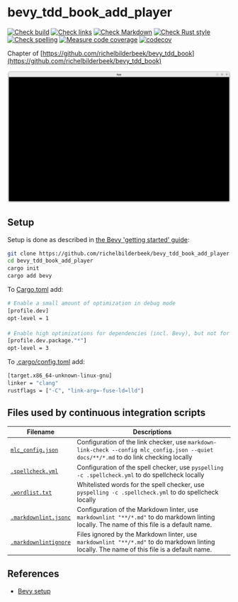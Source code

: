 # bevy_tdd_book_add_player

[![Check build](https://github.com/richelbilderbeek/bevy_tdd_book_add_player/actions/workflows/check_build.yaml/badge.svg?branch=master)](https://github.com/richelbilderbeek/bevy_tdd_book_add_player/actions/workflows/check_build.yaml)
[![Check links](https://github.com/richelbilderbeek/bevy_tdd_book_add_player/actions/workflows/check_links.yaml/badge.svg?branch=master)](https://github.com/richelbilderbeek/bevy_tdd_book_add_player/actions/workflows/check_links.yaml)
[![Check Markdown](https://github.com/richelbilderbeek/bevy_tdd_book_add_player/actions/workflows/check_markdown.yaml/badge.svg?branch=master)](https://github.com/richelbilderbeek/bevy_tdd_book_add_player/actions/workflows/check_markdown.yaml)
[![Check Rust style](https://github.com/richelbilderbeek/bevy_tdd_book_add_player/actions/workflows/check_rust_style.yaml/badge.svg?branch=master)](https://github.com/richelbilderbeek/bevy_tdd_book_add_player/actions/workflows/check_rust_style.yaml)
[![Check spelling](https://github.com/richelbilderbeek/bevy_tdd_book_add_player/actions/workflows/check_spelling.yaml/badge.svg?branch=master)](https://github.com/richelbilderbeek/bevy_tdd_book_add_player/actions/workflows/check_spelling.yaml)
[![Measure code coverage](https://github.com/richelbilderbeek/bevy_tdd_book_add_player/actions/workflows/measure_codecov.yaml/badge.svg?branch=master)](https://github.com/richelbilderbeek/bevy_tdd_book_add_player/actions/workflows/measure_codecov.yaml)
[![codecov](https://codecov.io/gh/richelbilderbeek/bevy_tdd_book_add_player/graph/badge.svg?token=XAVFZYDQKZ)](https://codecov.io/gh/richelbilderbeek/bevy_tdd_book_add_player)

Chapter of [https://github.com/richelbilderbeek/bevy_tdd_book](https://github.com/richelbilderbeek/bevy_tdd_book)

![Screenshot of this application](add_player.png)

## Setup

Setup is done as described in [the Bevy 'getting started' guide](https://bevyengine.org/learn/quick-start/getting-started/setup/):

```bash
git clone https://github.com/richelbilderbeek/bevy_tdd_book_add_player
cd bevy_tdd_book_add_player
cargo init
cargo add bevy
```

To [Cargo.toml](Cargo.toml) add:

```bash
# Enable a small amount of optimization in debug mode
[profile.dev]
opt-level = 1

# Enable high optimizations for dependencies (incl. Bevy), but not for our code:
[profile.dev.package."*"]
opt-level = 3
```

To [.cargo/config.toml](.cargo/config.toml) add:

```bash
[target.x86_64-unknown-linux-gnu]
linker = "clang"
rustflags = ["-C", "link-arg=-fuse-ld=lld"]
```


## Files used by continuous integration scripts

Filename                                  |Descriptions
------------------------------------------|--------------------------------------------------------------------------------------------------------------------------------------
[`mlc_config.json`](mlc_config.json)        |Configuration of the link checker, use `markdown-link-check --config mlc_config.json --quiet docs/**/*.md` to do link checking locally
[`.spellcheck.yml`](.spellcheck.yml)        |Configuration of the spell checker, use `pyspelling -c .spellcheck.yml` to do spellcheck locally
[`.wordlist.txt`](.wordlist.txt)            |Whitelisted words for the spell checker, use `pyspelling -c .spellcheck.yml` to do spellcheck locally
[`.markdownlint.jsonc`](.markdownlint.jsonc)|Configuration of the Markdown linter, use `markdownlint "**/*.md"` to do markdown linting locally. The name of this file is a default name.
[`.markdownlintignore`](.markdownlintignore)|Files ignored by the Markdown linter, use `markdownlint "**/*.md"` to do markdown linting locally. The name of this file is a default name.

## References

* [Bevy setup](https://bevyengine.org/learn/quick-start/getting-started/setup/)
